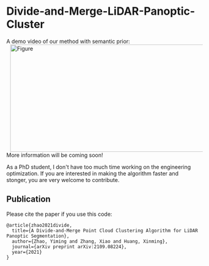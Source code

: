 # Divide-and-Merge-LiDAR-Panoptic-Cluster

A demo video of our method with semantic prior:
<br />
<img src="https://github.com/placeforyiming/Divide-and-Merge-LiDAR-Panoptic-Cluster/blob/main/panoptic.gif?raw=true" alt="Figure" style="width: 540px; height: 280px;" hspace="10" align="left"/>
<br /><br /><br /><br /><br /><br /><br /><br /><br /><br /><br /><br />

More information will be coming soon!

As a PhD student, I don't have too much time working on the engineering optimization. If you are interested in making the algorithm faster and stonger, you are very welcome to contribute.



## Publication ##
Please cite the paper if you use this code:

```
@article{zhao2021divide,
  title={A Divide-and-Merge Point Cloud Clustering Algorithm for LiDAR Panoptic Segmentation},
  author={Zhao, Yiming and Zhang, Xiao and Huang, Xinming},
  journal={arXiv preprint arXiv:2109.08224},
  year={2021}
}


```

